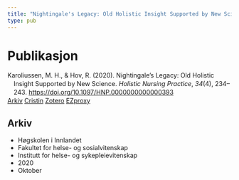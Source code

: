 ```yaml
---
title: "Nightingale's Legacy: Old Holistic Insight Supported by New Science"
type: pub
---
```

<h1>Publikasjon</h1>
<article id="csl-bib-container-U3QAHC4L" class="csl-bib-container">
  <div class="csl-bib-body" style="line-height: 1.35; padding-left: 1em; text-indent:-1em;">
  <div class="csl-entry">Karoliussen, M. H., &amp; Hov, R. (2020). Nightingale&#x2019;s Legacy: Old Holistic Insight Supported by New Science. <i>Holistic Nursing Practice</i>, <i>34</i>(4), 234&#x2013;243. <a href="https://doi.org/10.1097/HNP.0000000000000393">https://doi.org/10.1097/HNP.0000000000000393</a></div>
</div>
  <div class="csl-bib-buttons">
    <a href="#taxonomy-article-U3QAHC4L" class="csl-bib-button">Arkiv</a>
    <a href="https://app.cristin.no/results/show.jsf?id=1838324" alt="Cristin URL" class="csl-bib-button">Cristin</a>
    <a href="http://zotero.org/groups/5022929/items/U3QAHC4L" alt="Zotero URL" class="csl-bib-button">Zotero</a>
    <a href="http://ezproxy.inn.no/login?url=https://doi.org/10.1097/HNP.0000000000000393" class="csl-bib-button">EZproxy</a>
  </div>
  <div id="csl-bib-meta-container-U3QAHC4L"></div>
</article>
<div id="csl-bib-meta-U3QAHC4L" class="csl-bib-meta">
  <article id="taxonomy-article-U3QAHC4L" class="taxonomy-article">
    <h1>Arkiv</h1>
    <ul>
      <li>Høgskolen i Innlandet</li>
      <li>Fakultet for helse- og sosialvitenskap</li>
      <li>Institutt for helse- og sykepleievitenskap</li>
      <li>2020</li>
      <li>Oktober</li>
    </ul>
  </article>
</div>
